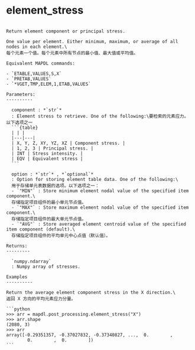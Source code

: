 # element_stress

````{method} PostProcessing.element_stress(component, option='AVG')

Return element component or principal stress.

One value per element. Either minimum, maximum, or average of all nodes in each element.\
每个元素一个值。每个元素中所有节点的最小值、最大值或平均值。

Equivalent MAPDL commands:

- `ETABLE,VALUES,S,X`
- `PRETAB,VALUES`
- `*VGET,TMP,ELEM,1,ETAB,VALUES`

Parameters:
----------

  component : *`str`*
  : Element stress to retrieve. One of the following:\要检索的元素应力。以下选项之一
  ```{table}
  | | |
  |---|---|
  | X, Y, Z, XY, YZ, XZ | Component stress. |
  | 1, 2, 3 | Principal stress. |
  | INT | Stress intensity. |
  | EQV | Equivalent stress |
  ```

  option : *`str`* , *`optional`*
  : Option for storing element table data. One of the following:\
  用于存储单元表数据的选项。以下选项之一：
  - `"MIN"` : Store minimum element nodal value of the specified item component.\
  存储指定项目组件的最小单元节点值。
  - `"MAX"` : Store maximum element nodal value of the specified item component.\
  存储指定项目组件的最大单元节点值。
  - `"AVG"` : Store averaged element centroid value of the specified item component (default).\
  存储指定项目组件的平均单元中心点值（默认值）。

Returns:
---------

  `numpy.ndarray`
  : Numpy array of stresses.

Examples
----------

Return the average element component stress in the X direction.\
返回 X 方向的平均元素应力分量。

```python
>>> arr = mapdl.post_processing.element_stress("X")
>>> arr.shape
(2080, 3)
>>> arr
array([-0.29351357, -0.37027832, -0.37340827, ...,  0.        ,
        0.        ,  0.        ])
```



````